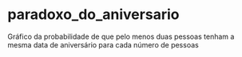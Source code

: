 # paradoxo_do_aniversario
Gráfico da probabilidade de que pelo menos duas pessoas tenham a mesma data de aniversário para cada número de pessoas
